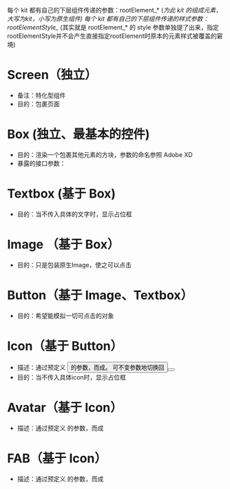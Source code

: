 每个 kit 都有自己的下层组件传递的参数：rootElement_* (*为此 kit 的组成元素，大写为kit，小写为原生组件)
每个 kit 都有自己的下层组件传递的样式参数：rootElementStyle_* (其实就是 rootElement_* 的 style 参数单独提了出来，指定rootElementStyle并不会产生直接指定rootElement时原本的元素样式被覆盖的窘境)


# Screen（独立）
- 备注：特化型组件
- 目的：包裹页面

# Box (独立、最基本的控件)
- 目的：渲染一个包裹其他元素的方块，参数的命名参照 Adobe XD
- 暴露的接口参数：

# Textbox (基于 Box)
- 目的：当不传入具体的文字时，显示占位框

# Image （基于 Box）
- 目的：只是包装原生Image，使之可以点击

# Button（基于 Image、Textbox）
- 目的：希望能模拟一切可点击的对象

# Icon（基于 Button）
- 描述：通过预定义 <Button> 的参数，而成。<Icon> 可不变参数地切换回 <Button>
- 目的：当不传入具体icon时，显示占位框

# Avatar（基于 Icon）
- 描述：通过预定义 <Icon> 的参数，而成

# FAB（基于 Icon）
- 描述：通过预定义 <Icon> 的参数，而成



<!-- todo: 为了逻辑更直观，为了填写更方便，做成表格 -->